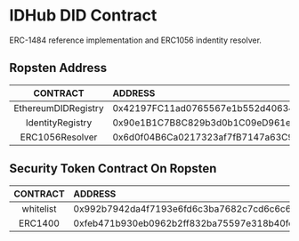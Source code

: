 # IDHub DID Contract
ERC-1484 reference implementation and ERC1056 indentity resolver.

## Ropsten Address

|      CONTRACT       |   ADDRESS   | 
|  :----------------: | :---------- | 
| EthereumDIDRegistry |0x42197FC11ad0765567e1b552d4063464DE938923|
| IdentityRegistry    |0x90e1B1C7B8C829b3d0b1C09eD961e46f5AeeD184|
| ERC1056Resolver     |0x6d0f04B6Ca0217323af7fB7147a63C97Ef910617|

## Security Token Contract On Ropsten
|      CONTRACT       |   ADDRESS   | 
|  :----------------: | :---------- | 
| whitelist           |0x992b7942da4f7193e6fd6c3ba7682c7cd6c6c6ab|
| ERC1400             |0xfeb471b930eb0962b2ff832ba75597e318b40fc7|

